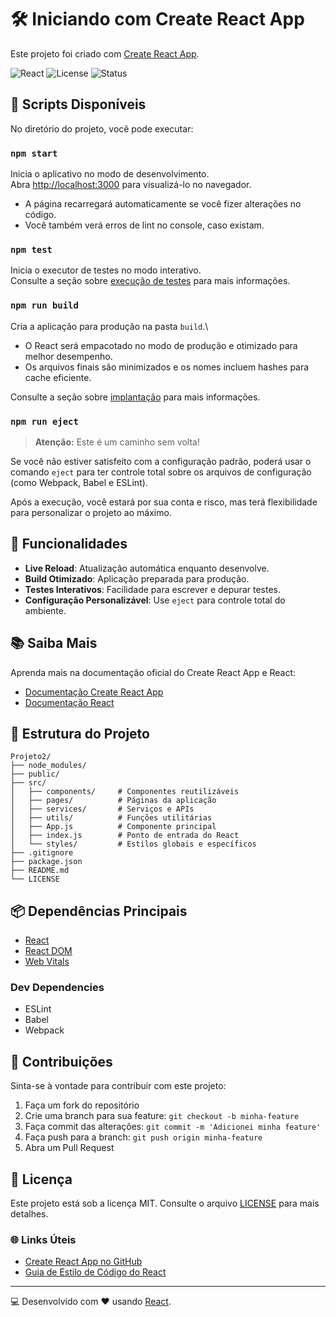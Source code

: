 # 🛠️ Iniciando com Create React App

Este projeto foi criado com [Create React App](https://github.com/facebook/create-react-app).

![React](https://img.shields.io/badge/React-18.2.0-blue?style=for-the-badge&logo=react) ![License](https://img.shields.io/badge/License-MIT-green?style=for-the-badge) ![Status](https://img.shields.io/badge/Status-Em%20Desenvolvimento-orange?style=for-the-badge)

## 🚀 Scripts Disponíveis

No diretório do projeto, você pode executar:

### `npm start`

Inicia o aplicativo no modo de desenvolvimento.\
Abra [http://localhost:3000](http://localhost:3000) para visualizá-lo no navegador.

- A página recarregará automaticamente se você fizer alterações no código.
- Você também verá erros de lint no console, caso existam.

### `npm test`

Inicia o executor de testes no modo interativo.\
Consulte a seção sobre [execução de testes](https://facebook.github.io/create-react-app/docs/running-tests) para mais informações.

### `npm run build`

Cria a aplicação para produção na pasta `build`.\
- O React será empacotado no modo de produção e otimizado para melhor desempenho.
- Os arquivos finais são minimizados e os nomes incluem hashes para cache eficiente.

Consulte a seção sobre [implantação](https://facebook.github.io/create-react-app/docs/deployment) para mais informações.

### `npm run eject`

> **Atenção:** Este é um caminho sem volta! 

Se você não estiver satisfeito com a configuração padrão, poderá usar o comando `eject` para ter controle total sobre os arquivos de configuração (como Webpack, Babel e ESLint).

Após a execução, você estará por sua conta e risco, mas terá flexibilidade para personalizar o projeto ao máximo.

## 🌟 Funcionalidades

- **Live Reload**: Atualização automática enquanto desenvolve.
- **Build Otimizado**: Aplicação preparada para produção.
- **Testes Interativos**: Facilidade para escrever e depurar testes.
- **Configuração Personalizável**: Use `eject` para controle total do ambiente.

## 📚 Saiba Mais

Aprenda mais na documentação oficial do Create React App e React:

- [Documentação Create React App](https://facebook.github.io/create-react-app/docs/getting-started)
- [Documentação React](https://reactjs.org/)

## 📁 Estrutura do Projeto

```plaintext
Projeto2/
├── node_modules/
├── public/
├── src/
│   ├── components/     # Componentes reutilizáveis
│   ├── pages/          # Páginas da aplicação
│   ├── services/       # Serviços e APIs
│   ├── utils/          # Funções utilitárias
│   ├── App.js          # Componente principal
│   ├── index.js        # Ponto de entrada do React
│   └── styles/         # Estilos globais e específicos
├── .gitignore
├── package.json
├── README.md
└── LICENSE
```

## 📦 Dependências Principais

- [React](https://reactjs.org/)
- [React DOM](https://reactjs.org/docs/react-dom.html)
- [Web Vitals](https://web.dev/vitals/)

### Dev Dependencies

- ESLint
- Babel
- Webpack

## 🤝 Contribuições

Sinta-se à vontade para contribuir com este projeto:

1. Faça um fork do repositório
2. Crie uma branch para sua feature: `git checkout -b minha-feature`
3. Faça commit das alterações: `git commit -m 'Adicionei minha feature'`
4. Faça push para a branch: `git push origin minha-feature`
5. Abra um Pull Request

## 📝 Licença

Este projeto está sob a licença MIT. Consulte o arquivo [LICENSE](LICENSE) para mais detalhes.

### 🌐 Links Úteis

- [Create React App no GitHub](https://github.com/facebook/create-react-app)
- [Guia de Estilo de Código do React](https://reactjs.org/docs/faq-style-guide.html)

---

💻 Desenvolvido com ❤️ usando [React](https://reactjs.org/).
